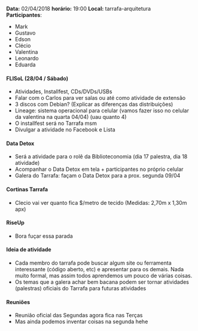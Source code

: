 __Data:__ 02/04/2018
__horário:__ 19:00
__Local:__ tarrafa-arquitetura  
__Participantes__:  

- Mark
- Gustavo
- Edson
- Clécio
- Valentina
- Leonardo
- Eduarda

#### FLISoL (28/04 / Sábado)

- Atividades, Installfest, CDs/DVDs/USBs
- Falar com o Carlos para ver salas ou até como atividade de extensão
- 3 discos com Debian? (Explicar as diferenças das distribuições)
- Lineage: sistema operacional para celular (vamos fazer isso no celular da valentina na quarta 04/04) (uau quanto 4)
- O installfest será no Tarrafa msm
- Divulgar a atividade no Facebook e Lista

#### Data Detox

- Será a atividade para o rolê da Biblioteconomia (dia 17 palestra, dia 18 atividade)
- Acompanhar o Data Detox em tela + participantes no próprio celular
- Galera do Tarrafa: façam o Data Detox para a prox. segunda 09/04

#### Cortinas Tarrafa

- Clecio vai ver quanto fica $/metro de tecido (Medidas: 2,70m x 1,30m apx)

#### RiseUp
- Bora fuçar essa parada

#### Ideia de atividade
- Cada membro do tarrafa pode buscar algum site ou ferramenta interessante (código aberto, etc) e apresentar para os demais. Nada muito formal, mas assim todos aprendemos um pouco de várias coisas.
- Os temas que a galera achar bem bacana podem ser tornar atividades (palestras) oficiais do Tarrafa para futuras atividades

#### Reuniões
- Reunião oficial das Segundas agora fica nas Terças
- Mas ainda podemos inventar coisas na segunda hehe